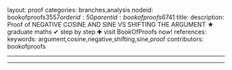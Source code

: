 layout: proof
categories: branches,analysis
nodeid: bookofproofs$3557
orderid: 50
parentid: bookofproofs$6741
title: 
description:  Proof of NEGATIVE COSINE AND SINE VS SHIFTING THE ARGUMENT &#9733; graduate maths &#10004; step by step &#10010; visit BookOfProofs now!
references: 
keywords: argument,cosine,negative,shifting,sine,proof
contributors: bookofproofs

---


---

